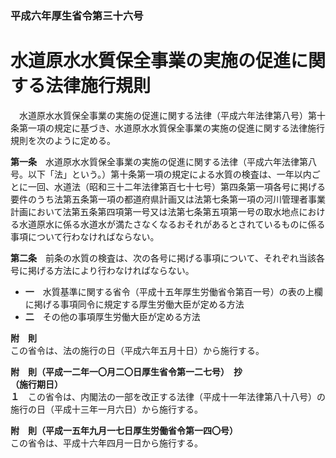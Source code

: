 ### 平成六年厚生省令第三十六号  
# 水道原水水質保全事業の実施の促進に関する法律施行規則  
　水道原水水質保全事業の実施の促進に関する法律（平成六年法律第八号）第十条第一項の規定に基づき、水道原水水質保全事業の実施の促進に関する法律施行規則を次のように定める。  
  
**第一条**　水道原水水質保全事業の実施の促進に関する法律（平成六年法律第八号。以下「法」という。）第十条第一項の規定による水質の検査は、一年以内ごとに一回、水道法（昭和三十二年法律第百七十七号）第四条第一項各号に掲げる要件のうち法第五条第一項の都道府県計画又は法第七条第一項の河川管理者事業計画において法第五条第四項第一号又は法第七条第五項第一号の取水地点における水道原水に係る水道水が満たさなくなるおそれがあるとされているものに係る事項について行わなければならない。  
  
**第二条**　前条の水質の検査は、次の各号に掲げる事項について、それぞれ当該各号に掲げる方法により行わなければならない。  
* **一**　水質基準に関する省令（平成十五年厚生労働省令第百一号）の表の上欄に掲げる事項同令に規定する厚生労働大臣が定める方法  
* **二**　その他の事項厚生労働大臣が定める方法  
  
**附　則**  
この省令は、法の施行の日（平成六年五月十日）から施行する。  
  
**附　則（平成一二年一〇月二〇日厚生省令第一二七号）　抄**  
**（施行期日）**  
**１**　この省令は、内閣法の一部を改正する法律（平成十一年法律第八十八号）の施行の日（平成十三年一月六日）から施行する。  
  
**附　則（平成一五年九月一七日厚生労働省令第一四〇号）**  
この省令は、平成十六年四月一日から施行する。  
  
